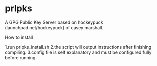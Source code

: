prlpks
======

A GPG Public Key Server based on hockeypuck (launchpad.net/hockeypuck) of casey marshall.

How to install

1.run prlpks_install.sh
2.the script will output instructions after finishing compiling.
3.config file is self explanatory and must be configured fully before running.
